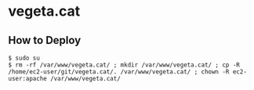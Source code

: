 # vegeta.cat

## How to Deploy

```
$ sudo su
$ rm -rf /var/www/vegeta.cat/ ; mkdir /var/www/vegeta.cat/ ; cp -R /home/ec2-user/git/vegeta.cat/. /var/www/vegeta.cat/ ; chown -R ec2-user:apache /var/www/vegeta.cat/
```